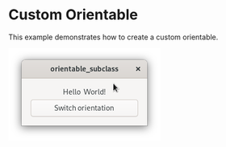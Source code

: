 # Custom Orientable

This example demonstrates how to create a custom orientable.

![Screenshot](screenshot.png)